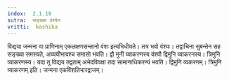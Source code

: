```yaml
---
index:  2.1.19
sutra:  सङ्ख्या वंश्येन
vritti:  kashika 
---
```


विद्यया जन्मना वा प्राणिनाम् एकलक्षणसन्तानो वंशः इत्यभिधीयते। तत्र भवो वंश्यः। तद्वाचिना सुबन्तेन सह सङ्ख्या समस्यते, अव्ययीभावश्च समासो भवति। द्वौ मुनी व्याकरणस्य वंश्यौ द्विमुनि व्याकरनस्य। त्रिमुनि व्याकरणस्य। यदा तु विद्यय तद्वताम् अभेदविवक्षा तदा सामानाधिकरण्यं भवति। द्विमुनि व्यकरणम्। त्रिमुनि व्याकरणम् इति। जन्मना एकविंशतिभारद्वाजम्।

